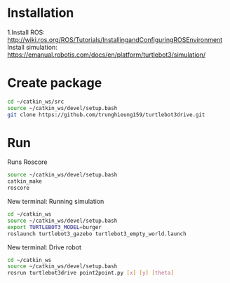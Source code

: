 # Installation 
1.Install ROS: <br/>
http://wiki.ros.org/ROS/Tutorials/InstallingandConfiguringROSEnvironment <br/>
Install simulation: </br>
https://emanual.robotis.com/docs/en/platform/turtlebot3/simulation/
# Create package
```bash
cd ~/catkin_ws/src
source ~/catkin_ws/devel/setup.bash
git clone https://github.com/trunghieung159/turtlebot3drive.git
```
# Run
Runs Roscore
```bash
source ~/catkin_ws/devel/setup.bash
catkin_make
roscore
```

New terminal: Running simulation 
```bash
cd ~/catkin_ws
source ~/catkin_ws/devel/setup.bash
export TURTLEBOT3_MODEL=burger
roslaunch turtlebot3_gazebo turtlebot3_empty_world.launch
```

New terminal: Drive robot
```bash
cd ~/catkin_ws
source ~/catkin_ws/devel/setup.bash
rosrun turtlebot3drive point2point.py [x] [y] [theta]
```


